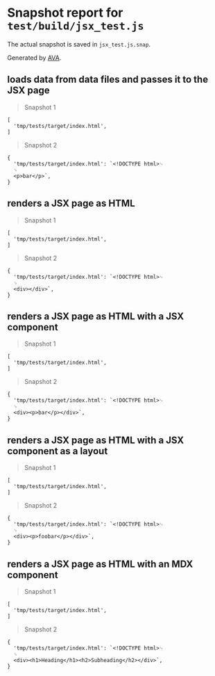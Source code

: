 # Snapshot report for `test/build/jsx_test.js`

The actual snapshot is saved in `jsx_test.js.snap`.

Generated by [AVA](https://ava.li).

## loads data from data files and passes it to the JSX page

> Snapshot 1

    [
      'tmp/tests/target/index.html',
    ]

> Snapshot 2

    {
      'tmp/tests/target/index.html': `<!DOCTYPE html>␊
      ␊
      <p>bar</p>`,
    }

## renders a JSX page as HTML

> Snapshot 1

    [
      'tmp/tests/target/index.html',
    ]

> Snapshot 2

    {
      'tmp/tests/target/index.html': `<!DOCTYPE html>␊
      ␊
      <div></div>`,
    }

## renders a JSX page as HTML with a JSX component

> Snapshot 1

    [
      'tmp/tests/target/index.html',
    ]

> Snapshot 2

    {
      'tmp/tests/target/index.html': `<!DOCTYPE html>␊
      ␊
      <div><p>bar</p></div>`,
    }

## renders a JSX page as HTML with a JSX component as a layout

> Snapshot 1

    [
      'tmp/tests/target/index.html',
    ]

> Snapshot 2

    {
      'tmp/tests/target/index.html': `<!DOCTYPE html>␊
      ␊
      <div><p>foobar</p></div>`,
    }

## renders a JSX page as HTML with an MDX component

> Snapshot 1

    [
      'tmp/tests/target/index.html',
    ]

> Snapshot 2

    {
      'tmp/tests/target/index.html': `<!DOCTYPE html>␊
      ␊
      <div><h1>Heading</h1><h2>Subheading</h2></div>`,
    }

